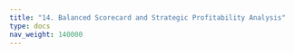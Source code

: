```yaml
---
title: "14. Balanced Scorecard and Strategic Profitability Analysis"
type: docs
nav_weight: 140000
---
```

